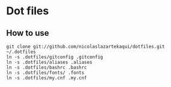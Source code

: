 # Dot files

## How to use
    git clone git://github.com/nicolaslazartekaqui/dotfiles.git ~/.dotfiles
    ln -s .dotfiles/gitconfig .gitconfig
    ln -s .dotfiles/aliases .aliases
    ln -s .dotfiles/bashrc .bashrc
    ln -s .dotfiles/fonts/ .fonts
    ln -s .dotfiles/my.cnf .my.cnf
